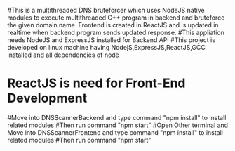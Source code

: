 #This is a multithreaded DNS bruteforcer which uses NodeJS native modules to execute multithreaded C++ program in backend and bruteforce the given domain name. Frontend is created in ReactJS and is updated in realtime when backend program sends updated response.
#This appliation needs NodeJS and ExpressJS installed for Backend API
#This project is developed on linux machine having NodejS,ExpressJS,ReactJS,GCC installed and all dependencies of node
# ReactJS is need for Front-End Development
#Move into DNSScannerBackend and type command "npm install" to install related modules
#Then run command "npm start"
#Open Other terminal and Move into DNSScannerFrontend and type command "npm install" to install related modules
#Then run command "npm start"
